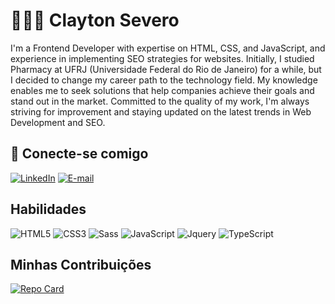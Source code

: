 # 👨🏽‍💻 Clayton Severo

<p>I'm a Frontend Developer with expertise on HTML, CSS, and JavaScript, and experience in implementing SEO strategies for websites. Initially, I studied Pharmacy at UFRJ (Universidade Federal do Rio de Janeiro) for a while, but I decided to change my career path to the technology field. My knowledge enables me to seek solutions that help companies achieve their goals and stand out in the market. Committed to the quality of my work, I'm always striving for improvement and staying updated on the latest trends in Web Development and SEO.<p>

## 📩 Conecte-se comigo
[![LinkedIn](https://img.shields.io/badge/-LinkedIn-FFF?style=for-the-badge&logo=linkedin&logoColor=000&color:FFF)](https://www.linkedin.com/in/clayton-severo/)
[![E-mail](https://img.shields.io/badge/-Email-FFF?style=for-the-badge&logo=microsoft-outlook&logoColor=000&color:FFF)](mailto:clayton.g.severo@gmail.com)


## Habilidades
![HTML5](https://img.shields.io/badge/HTML5-000?style=for-the-badge&logo=html5)
![CSS3](https://img.shields.io/badge/CSS3-000?style=for-the-badge&logo=css3&logoColor=264CE4)
![Sass](https://img.shields.io/badge/Sass-000?style=for-the-badge&logo=sass)
![JavaScript](https://img.shields.io/badge/JavaScript-000?style=for-the-badge&logo=javascript)
![Jquery](https://img.shields.io/badge/Jquery-000?style=for-the-badge&logo=jquery)
![TypeScript](https://img.shields.io/badge/TypeScript-000?style=for-the-badge&logo=typescript)

## Minhas Contribuições
[![Repo Card](https://github-readme-stats.vercel.app/api/pin/?username=claysev&repo=dio-lab-open-source&bg_color=000&border_color=fff&show_icons=true&icon_color=fff&title_color=fff&text_color=fff)](https://github.com/claysev/dio-lab-open-source)